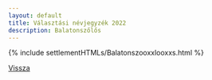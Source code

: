 ```yaml
---
layout: default
title: Választási névjegyzék 2022
description: Balatonszőlős
---
```


{% include settlementHTMLs/Balatonszooxxlooxxs.html %}

[Vissza](../)